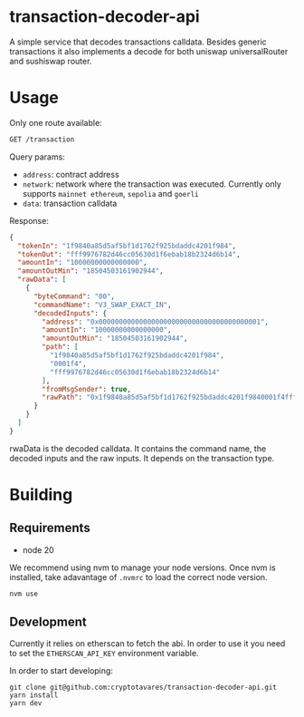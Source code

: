 # transaction-decoder-api

A simple service that decodes transactions calldata. Besides generic transactions it also implements a decode for both uniswap universalRouter and sushiswap router.

# Usage

Only one route available:

```sh
GET /transaction
```

Query params:

- `address`: contract address
- `network`: network where the transaction was executed. Currently only supports `mainnet ethereum`, `sepolia` and `goerli`
- `data`: transaction calldata

Response:

```json
{
  "tokenIn": "1f9840a85d5af5bf1d1762f925bdaddc4201f984",
  "tokenOut": "fff9976782d46cc05630d1f6ebab18b2324d6b14",
  "amountIn": "10000000000000000",
  "amountOutMin": "18504503161902944",
  "rawData": [
    {
      "byteCommand": "00",
      "commandName": "V3_SWAP_EXACT_IN",
      "decodedInputs": {
        "address": "0x0000000000000000000000000000000000000001",
        "amountIn": "10000000000000000",
        "amountOutMin": "18504503161902944",
        "path": [
          "1f9840a85d5af5bf1d1762f925bdaddc4201f984",
          "0001f4",
          "fff9976782d46cc05630d1f6ebab18b2324d6b14"
        ],
        "fromMsgSender": true,
        "rawPath": "0x1f9840a85d5af5bf1d1762f925bdaddc4201f9840001f4fff9976782d46cc05630d1f6ebab18b2324d6b14"
      }
    }
  ]
}
```
 rwaData is the decoded calldata. It contains the command name, the decoded inputs and the raw inputs. It depends on the transaction type.

# Building

## Requirements

- node 20

We recommend using nvm to manage your node versions. Once nvm is installed, take adavantage of `.nvmrc` to load the correct node version.

```sh
nvm use
```

## Development
Currently it relies on etherscan to fetch the abi. In order to use it you need to set the `ETHERSCAN_API_KEY` environment variable.

In order to start developing:

```shell
git clone git@github.com:cryptotavares/transaction-decoder-api.git
yarn install
yarn dev
```

